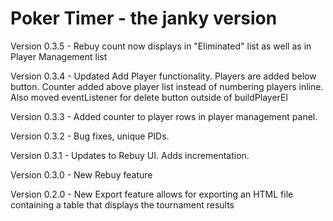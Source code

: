 # Poker Timer - the janky version

Version 0.3.5 - Rebuy count now displays in "Eliminated" list as well as in Player Management list

Version 0.3.4 - Updated Add Player functionality. Players are added below button. Counter added above player list instead of numbering players inline. Also moved eventListener for delete button outside of buildPlayerEl

Version 0.3.3 - Added counter to player rows in player management panel.

Version 0.3.2 - Bug fixes, unique PIDs.

Version 0.3.1 - Updates to Rebuy UI. Adds incrementation.

Version 0.3.0 - New Rebuy feature

Version 0.2.0 - New Export feature allows for exporting an HTML file containing a table that displays the tournament results